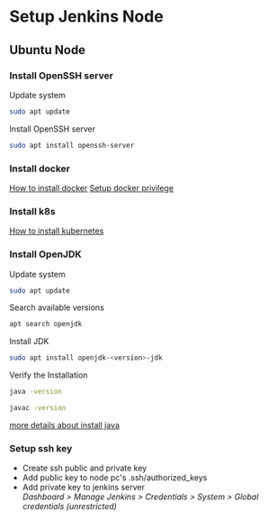 # Setup Jenkins Node

## Ubuntu Node

### Install OpenSSH server
Update system
```bash
sudo apt update
```
Install OpenSSH server
```bash
sudo apt install openssh-server
```

### Install docker
[How to install docker](../docker/install_docker.md)
[Setup docker privilege](../docker/docker_root_privilege.md)

### Install k8s
[How to install kubernetes](../kubernetes/install_kubernetes.md)

### Install OpenJDK
Update system
```bash
sudo apt update
```
Search available versions
```bash
apt search openjdk
```
Install JDK
```bash
sudo apt install openjdk-<version>-jdk
```
Verify the Installation
```bash
java -version
```
```bash
javac -version
```

[more details about install java](../linux/install_java.md)

### Setup ssh key

- Create ssh public and private key
- Add public key to node pc's .ssh/authorized_keys
- Add private key to jenkins server \
    *Dashboard > Manage Jenkins > Credentials > System > Global credentials (unrestricted)*
